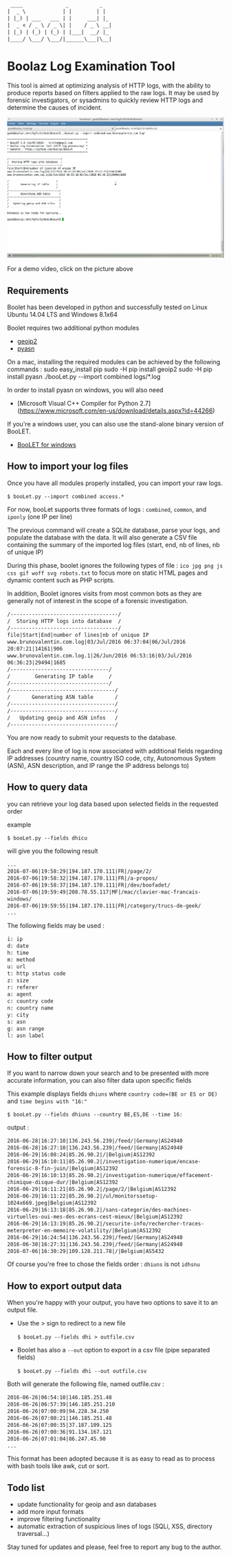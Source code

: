      ____              _          _   
    |  _ \            | |        | |  
    | |_) | ___   ___ | |     ___| |_
    |  _ < / _ \ / _ \| |    / _ \ __|
    | |_) | (_) | (_) | |___|  __/ |_
    |____/ \___/ \___/|______\___|\__|

Boolaz Log Examination Tool
===========================

This tool is aimed at optimizing analysis of HTTP logs, with the ability to produce reports based on filters applied to the raw logs.
It may be used by forensic investigators, or sysadmins to quickly review HTTP logs and determine the causes of incident.

[![ScreenShot](https://raw.githubusercontent.com/boolaz/BooLet/master/screenshot/boolet.png)](https://youtu.be/mcDYH6CiiYs)

For a demo video, click on the picture above

Requirements
------------

Boolet has been developed in python and successfully tested on Linux Ubuntu 14.04 LTS and Windows 8.1x64

Boolet requires two additional python modules

- [geoip2](https://pypi.python.org/pypi/geoip2)
- [pyasn](https://pypi.python.org/pypi/pyasn)

On a mac, installing the required modules can be achieved by the following commands :
    sudo easy_install pip
    sudo -H pip install geoip2
    sudo -H pip install pyasn
    ./booLet.py --import combined logs/*.log

In order to install pyasn on windows, you will also need

- [Microsoft Visual C++ Compiler for Python 2.7] (https://www.microsoft.com/en-us/download/details.aspx?id=44266)

If you're a windows user, you can also use the stand-alone binary version of BooLET.
- [BooLET for windows](https://github.com/boolaz/BooLet/tree/master/windows)

How to import your log files
----------------------------

Once you have all modules properly installed, you can import your raw logs.

    $ booLet.py --import combined access.*

For now, booLet supports three formats of logs : ``combined``, ``common``, and ``iponly`` (one IP per line)

The previous command will create a SQLite database, parse your logs, and populate the database with the data. It will also generate a CSV file containing the summary of the imported log files (start, end, nb of lines, nb of unique IP)

During this phase, boolet ignores the following types of file : ``ico jpg png js css gif woff svg robots.txt`` to focus more on static HTML pages and dynamic content such as PHP scripts.

In addition, Boolet ignores visits from most common bots as they are generally not of interest in the scope of a forensic investigation.

    /-----------------------------------/
    /  Storing HTTP logs into database  /
    /-----------------------------------/
    file|Start|End|number of lines|nb of unique IP
    www.brunovalentin.com.log|03/Jul/2016 06:37:04|06/Jul/2016 20:07:21|14161|906
    www.brunovalentin.com.log.1|26/Jun/2016 06:53:16|03/Jul/2016 06:36:23|29494|1685
    /--------------------------------/
    /        Generating IP table     /
    /--------------------------------/
    /----------------------------------/
    /      	Generating ASN table       /
    /----------------------------------/
    /----------------------------------/
    /   Updating geoip and ASN infos   /
    /----------------------------------/

You are now ready to submit your requests to the database.

Each and every line of log is now associated with additional fields regarding IP addresses (country name, country ISO code, city, Autonomous System (ASN), ASN description, and IP range the IP address belongs to)

How to query data
-----------------
you can retrieve your log data based upon selected fields in the requested order

example

    $ booLet.py --fields dhicu

will give you the following result

    ...
    2016-07-06|19:58:29|194.187.170.111|FR|/page/2/
    2016-07-06|19:58:32|194.187.170.111|FR|/a-propos/
    2016-07-06|19:58:37|194.187.170.111|FR|/dev/boofadet/
    2016-07-06|19:59:49|208.78.55.117|MF|/mac/clavier-mac-francais-windows/
    2016-07-06|19:59:55|194.187.170.111|FR|/category/trucs-de-geek/
    ...

The following fields may be used :

    i: ip
    d: date
    h: time
    m: method
    u: url
    t: http status code
    z: size
    r: referer
    a: agent
    c: country code
    n: country name
    y: city
    s: asn
    g: asn range
    l: asn label

How to filter output
--------------------
If you want to narrow down your search and to be presented with more accurate information, you can also filter data upon specific fields

This example displays fields ``dhiuns`` where ``country code=(BE or ES or DE)`` and ``time begins with "16:"``

    $ booLet.py --fields dhiuns --country BE,ES,DE --time 16:

output :

    2016-06-28|16:27:10|136.243.56.239|/feed/|Germany|AS24940
    2016-06-28|16:27:10|136.243.56.239|/feed/|Germany|AS24940
    2016-06-29|16:08:24|85.26.90.2|/|Belgium|AS12392
    2016-06-29|16:10:11|85.26.90.2|/investigation-numerique/encase-forensic-8-fin-juin/|Belgium|AS12392
    2016-06-29|16:10:13|85.26.90.2|/investigation-numerique/effacement-chimique-disque-dur/|Belgium|AS12392
    2016-06-29|16:11:21|85.26.90.2|/page/2/|Belgium|AS12392
    2016-06-29|16:11:22|85.26.90.2|/ul/monitorssetup-1024x669.jpeg|Belgium|AS12392
    2016-06-29|16:13:18|85.26.90.2|/sans-categorie/des-machines-virtuelles-oui-mes-des-ecrans-cest-mieux/|Belgium|AS12392
    2016-06-29|16:13:19|85.26.90.2|/securite-info/rechercher-traces-meterpreter-en-memoire-volatility/|Belgium|AS12392
    2016-06-29|16:24:54|136.243.56.239|/feed/|Germany|AS24940
    2016-06-30|16:27:31|136.243.56.239|/feed/|Germany|AS24940
    2016-07-06|16:30:29|109.128.211.78|/|Belgium|AS5432

Of course you're free to chose the fields order : ``dhiuns`` is not ``idhsnu``

How to export output data
-------------------------
When you're happy with your output, you have two options to save it to an output file.

- Use the > sign to redirect to a new file

    ``$ booLet.py --fields dhi > outfile.csv``

- Boolet has also a ``--out`` option to export in a csv file (pipe separated fields)

    ``$ booLet.py --fields dhi --out outfile.csv``

Both will generate the following file, named outfile.csv :

    2016-06-26|06:54:10|146.185.251.48
    2016-06-26|06:57:39|146.185.251.210
    2016-06-26|07:00:09|94.228.34.250
    2016-06-26|07:00:21|146.185.251.48
    2016-06-26|07:00:35|37.187.109.125
    2016-06-26|07:00:36|91.134.167.121
    2016-06-26|07:01:04|86.247.45.90
    ...

This format has been adopted because it is as easy to read as to process with bash tools like awk, cut or sort.

Todo list
---------
- update functionality for geoip and asn databases
- add more input formats
- improve filtering functionality
- automatic extraction of suspicious lines of logs (SQLi, XSS, directory traversal...)

Stay tuned for updates and please, feel free to report any bug to the author.
